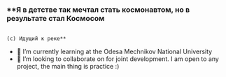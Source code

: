 ### **Я в детстве так мечтал стать космонавтом, но в результате стал Космосом
                                                                           (c) Идущий к реке**




- 🌱 I’m currently learning at the Odesa Mechnikov National University
- 👯 I’m looking to collaborate on for joint development. I am open to any project, the main thing is practice :)


